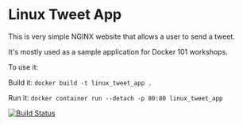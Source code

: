 # Linux Tweet App

This is very simple NGINX website that allows a user to send a tweet. 

It's mostly used as a sample application for Docker 101 workshops. 

To use it:

Build it:
`docker build -t linux_tweet_app .`

Run it:
`docker container run --detach -p 80:80 linux_tweet_app`

[![Build Status](https://travis-ci.org/rekoch/autobuilds.svg?branch=dev)](https://travis-ci.org/rekoch/autobuilds)